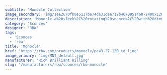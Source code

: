 ```yaml
---
subtitle: 'Monocle Collection'
image_secondary: 'img/1ea2670fb0e5117be74da31dee712b4670951460-2400x1200.png'
description: 'Monocle-a%20sleek%2C%20rotating%20sconce%2C%20with%20dimming%20control%20at%20the%20touch%20of%20a%20finger.%20Touch%20to%20cycle%20three%20levels%20of%20light%2C%20on%2C%20and%20off.%20Monocle%u2019s%20pleasantly%20round%20demeanor%20and%20touch%20dimmer%20makes%20it%20an%20ideal%20lamp%20for%20a%20bedside%20or%20workstation.%20Durable'
category: 'Sconces'
designer: 'RBW'
tags:
  - 'Sconces'
  - 'rbw'
title: 'Monocle'
href: 'https://rbw.com/products/monocle/pc43-27-120_td_line'
image_primary: 'img/MNT_default.jpg'
manufacturer: 'Rich Brilliant Willing'
slug: '/manufacturers/rbw/sconces/rbw-monocle'
---
```

